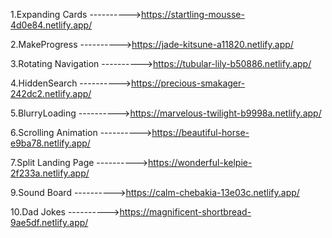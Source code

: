 1.Expanding Cards         ---------->https://startling-mousse-4d0e84.netlify.app/

2.MakeProgress            ---------->https://jade-kitsune-a11820.netlify.app/

3.Rotating Navigation     ---------->https://tubular-lily-b50886.netlify.app/

4.HiddenSearch            ---------->https://precious-smakager-242dc2.netlify.app/ 

5.BlurryLoading           ---------->https://marvelous-twilight-b9998a.netlify.app/

6.Scrolling Animation     ---------->https://beautiful-horse-e9ba78.netlify.app/

7.Split Landing Page      ---------->https://wonderful-kelpie-2f233a.netlify.app/

9.Sound Board             ---------->https://calm-chebakia-13e03c.netlify.app/

10.Dad Jokes              ---------->https://magnificent-shortbread-9ae5df.netlify.app/
